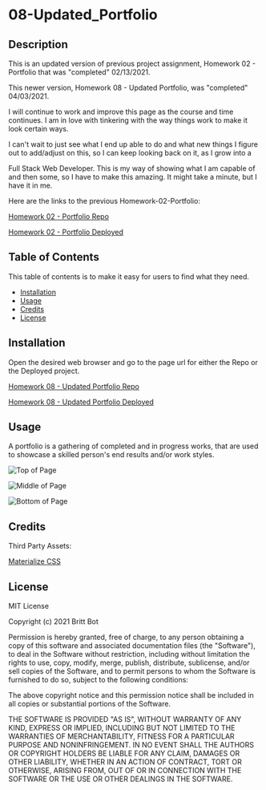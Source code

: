 # 08-Updated_Portfolio
## Description 

This is an updated version of previous project assignment, Homework 02 - Portfolio that was "completed" 02/13/2021. 

This newer version, Homework 08 - Updated Portfolio, was "completed" 04/03/2021. 

I will continue to work and improve this page as the course and time continues. I am in love with tinkering with the way things work to make it look certain ways. 

I can't wait to just see what I end up able to do and what new things I figure out to add/adjust on this, so I can keep looking back on it, as I grow into a 

Full Stack Web Developer. This is my way of showing what I am capable of and then some, so I have to make this amazing. It might take a minute, but I have it in me.

Here are the links to the previous Homework-02-Portfolio:

[Homework 02 - Portfolio Repo](https://github.com/britt-bot/02-Portfolio)

[Homework 02 - Portfolio Deployed](https://britt-bot.github.io/02-Portfolio/)

## Table of Contents 

This table of contents is to make it easy for users to find what they need.

* [Installation](#installation)
* [Usage](#usage)
* [Credits](#credits)
* [License](#license)


## Installation

Open the desired web browser and go to the page url for either the Repo or the Deployed project.

[Homework 08 - Updated Portfolio Repo](https://github.com/britt-bot/08-updated_portfolio)

[Homework 08 - Updated Portfolio Deployed](https://britt-bot.github.io/08-updated_portfolio/)


## Usage 

A portfolio is a gathering of completed and in progress works, that are used to showcase a skilled person's end results and/or work styles.

![Top of Page](https://user-images.githubusercontent.com/77466708/113634919-43ceee00-9635-11eb-9d05-1905f4e8e8b8.png)

![Middle of Page](https://user-images.githubusercontent.com/77466708/113634926-47627500-9635-11eb-9fb4-4d98140a8d1d.png)

![Bottom of Page](https://user-images.githubusercontent.com/77466708/113634933-4893a200-9635-11eb-99fe-586f494cc153.png)

## Credits

Third Party Assets:

[Materialize CSS](https://materializecss.com/)


## License

MIT License

Copyright (c) 2021 Britt Bot

Permission is hereby granted, free of charge, to any person obtaining a copy
of this software and associated documentation files (the "Software"), to deal
in the Software without restriction, including without limitation the rights
to use, copy, modify, merge, publish, distribute, sublicense, and/or sell
copies of the Software, and to permit persons to whom the Software is
furnished to do so, subject to the following conditions:

The above copyright notice and this permission notice shall be included in all
copies or substantial portions of the Software.

THE SOFTWARE IS PROVIDED "AS IS", WITHOUT WARRANTY OF ANY KIND, EXPRESS OR
IMPLIED, INCLUDING BUT NOT LIMITED TO THE WARRANTIES OF MERCHANTABILITY,
FITNESS FOR A PARTICULAR PURPOSE AND NONINFRINGEMENT. IN NO EVENT SHALL THE
AUTHORS OR COPYRIGHT HOLDERS BE LIABLE FOR ANY CLAIM, DAMAGES OR OTHER
LIABILITY, WHETHER IN AN ACTION OF CONTRACT, TORT OR OTHERWISE, ARISING FROM,
OUT OF OR IN CONNECTION WITH THE SOFTWARE OR THE USE OR OTHER DEALINGS IN THE
SOFTWARE.